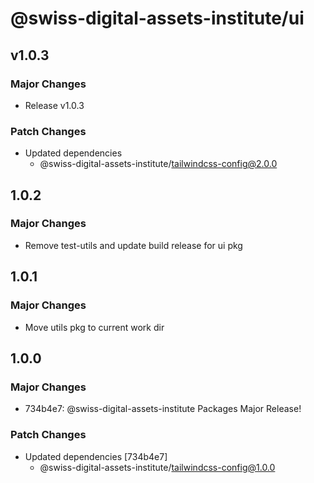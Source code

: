 # @swiss-digital-assets-institute/ui

## v1.0.3

### Major Changes

- Release v1.0.3

### Patch Changes

- Updated dependencies
  - @swiss-digital-assets-institute/tailwindcss-config@2.0.0

## 1.0.2

### Major Changes

- Remove test-utils and update build release for ui pkg

## 1.0.1

### Major Changes

- Move utils pkg to current work dir

## 1.0.0

### Major Changes

- 734b4e7: @swiss-digital-assets-institute Packages Major Release!

### Patch Changes

- Updated dependencies [734b4e7]
  - @swiss-digital-assets-institute/tailwindcss-config@1.0.0
